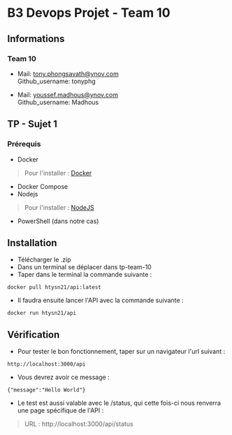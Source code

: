 # B3 Devops Projet - Team 10

## Informations

### Team 10

* Mail: tony.phongsavath@ynov.com<br>
Github_username: tonyphg <br>

* Mail: youssef.madhous@ynov.com<br>
Github_username: Madhous<br>

## TP - Sujet 1

### Prérequis

- Docker
> Pour l'installer : [Docker](https://docs.docker.com/install/)
- Docker Compose
- Nodejs
> Pour l'installer : [NodeJS](https://nodejs.org/en/download/)
- PowerShell (dans notre cas)

## Installation 

- Télécharger le .zip
- Dans un terminal se déplacer dans tp-team-10
- Taper dans le terminal la commande suivante :
```
docker pull htysn21/api:latest
```

- Il faudra ensuite lancer l'API avec la commande suivante :
```
docker run htysn21/api
```

## Vérification

- Pour tester le bon fonctionnement, taper sur un navigateur l'url suivant :
```
http://localhost:3000/api
```

- Vous devrez avoir ce message :
```
{"message":"Hello World"}
```

- Le test est aussi valable avec le /status, qui cette fois-ci nous renverra une page spécifique de l'API :
> URL : http://localhost:3000/api/status